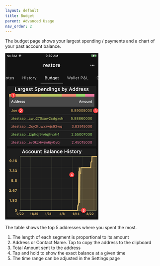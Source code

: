 ```yaml
---
layout: default
title: Budget
parent: Advanced Usage
nav_order: 2
---
```


The budget page shows your largest spending / payments and
a chart of your past account balance. 

![Budget](img/IMG_0067.PNG)

The table shows the top 5 addresses where you spent the most.

1. The length of each segment is proportional to its amount
2. Address or Contact Name. Tap to copy the address to the clipboard
3. Total Amount sent to the address
4. Tap and hold to show the exact balance at a given time
5. The time range can be adjusted in the Settings page
